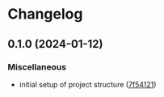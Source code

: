 # Changelog

## 0.1.0 (2024-01-12)


### Miscellaneous

* initial setup of project structure ([7f54121](https://github.com/engeir/volcano-long-run/commit/7f541213092677d79005606550921b7bc1632b1e))

